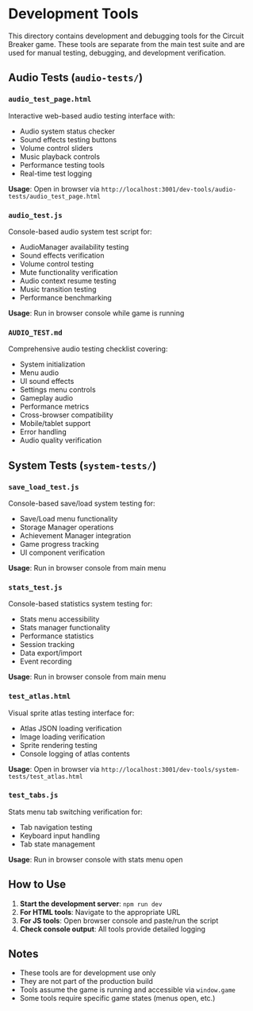 # Development Tools

This directory contains development and debugging tools for the Circuit Breaker game. These tools are separate from the main test suite and are used for manual testing, debugging, and development verification.

## Audio Tests (`audio-tests/`)

### `audio_test_page.html`
Interactive web-based audio testing interface with:
- Audio system status checker
- Sound effects testing buttons
- Volume control sliders
- Music playback controls
- Performance testing tools
- Real-time test logging

**Usage**: Open in browser via `http://localhost:3001/dev-tools/audio-tests/audio_test_page.html`

### `audio_test.js`
Console-based audio system test script for:
- AudioManager availability testing
- Sound effects verification
- Volume control testing
- Mute functionality verification
- Audio context resume testing
- Music transition testing
- Performance benchmarking

**Usage**: Run in browser console while game is running

### `AUDIO_TEST.md`
Comprehensive audio testing checklist covering:
- System initialization
- Menu audio
- UI sound effects
- Settings menu controls
- Gameplay audio
- Performance metrics
- Cross-browser compatibility
- Mobile/tablet support
- Error handling
- Audio quality verification

## System Tests (`system-tests/`)

### `save_load_test.js`
Console-based save/load system testing for:
- Save/Load menu functionality
- Storage Manager operations
- Achievement Manager integration
- Game progress tracking
- UI component verification

**Usage**: Run in browser console from main menu

### `stats_test.js`
Console-based statistics system testing for:
- Stats menu accessibility
- Stats manager functionality
- Performance statistics
- Session tracking
- Data export/import
- Event recording

**Usage**: Run in browser console from main menu

### `test_atlas.html`
Visual sprite atlas testing interface for:
- Atlas JSON loading verification
- Image loading verification
- Sprite rendering testing
- Console logging of atlas contents

**Usage**: Open in browser via `http://localhost:3001/dev-tools/system-tests/test_atlas.html`

### `test_tabs.js`
Stats menu tab switching verification for:
- Tab navigation testing
- Keyboard input handling
- Tab state management

**Usage**: Run in browser console with stats menu open

## How to Use

1. **Start the development server**: `npm run dev`
2. **For HTML tools**: Navigate to the appropriate URL
3. **For JS tools**: Open browser console and paste/run the script
4. **Check console output**: All tools provide detailed logging

## Notes

- These tools are for development use only
- They are not part of the production build
- Tools assume the game is running and accessible via `window.game`
- Some tools require specific game states (menus open, etc.) 